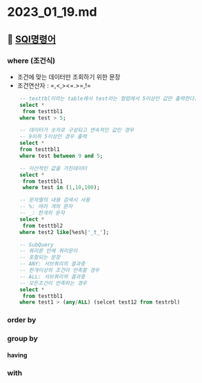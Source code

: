 # 2023_01_19.md

## 🔗 [SQl명령어](https://github.com/minu-97/TIL/blob/master/2023_01_16.md#sql%EB%B6%84%EB%A5%98)

### where (조건식)
* 조건에 맞는 데이터만 조회하기 위한 문장
* 조건연산자 : =,<,><=.>=,!=
```sql
    -- testtbl이라는 table에서 test라는 컬럼에서 5이상인 값만 출력한다.
    select *
     from testtbl1
    where test > 5;

    -- 데이터가 숫자로 구성되고 연속적인 값인 경우
    -- 9이하 5이상인 경우 출력
    select *
    from testtbl1
    where test between 9 and 5;

    -- 이산적인 값을 가진데이터
    select *
     from testtbl1
     where test in (1,10,100);

    -- 문자열의 내용 검색시 사용
    -- %: 여러 개의 문자
    -- _: 한개의 문자 
    select * 
     from testtbl2
    where test2 like[%es%|'_t_'];

    -- SubQuery 
    -- 쿼리문 안에 쿼리문이 
    -- 포함되는 문장
    -- ANY: 서브쿼리의 결과중 
    -- 한개이상의 조건이 만족할 경우
    -- ALL: 서브쿼리의 결과중 
    -- 모든조건이 만족하는 경우
    select *
     from testtbl1
    where test1 > (any/ALL) (selcet test12 from testrbl)
```
### order by
### group by
#### having
### with
